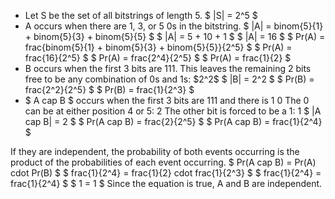 <ul>
<li> Let S be the set of all bitstrings of length 5. 
$ |S| = 2^5 $
	<li> A occurs when there are 1, 3, or 5 0s in the bitstring. 
	      $ |A| = binom{5}{1} + binom{5}{3} + binom{5}{5} $ 
	      $ |A| = 5 + 10 + 1 $ 
	      $ |A| = 16 $ 
	      $ Pr(A) = frac{binom{5}{1} + binom{5}{3} + binom{5}{5}}{2^5} $ 
	      $ Pr(A) = frac{16}{2^5} $ 
	      $ Pr(A) = frac{2^4}{2^5} $ 
	      $ Pr(A) = frac{1}{2} $
	<li> B occurs when the first 3 bits are 111. 
	      This leaves the remaining 2 bits free to be any combination of 0s and 1s: $2^2$ 
$ |B| = 2^2 $ 
$ Pr(B) = frac{2^2}{2^5} $ 
$ Pr(B) = frac{1}{2^3} $
	<li> $ A cap B $ occurs when the first 3 bits are 111 and there is 1 0
	      The 0 can be at either position 4 or 5: 2 
	      The other bit is forced to be a 1: 1 
	      $ |A cap B| = 2 $ 
	      $ Pr(A cap B) = frac{2}{2^5} $ 
	      $ Pr(A cap B) = frac{1}{2^4} $
</ul>
If they are independent, the probability of both events occurring is the product of the probabilities of each event occurring. 
$ Pr(A cap B) = Pr(A) cdot Pr(B) $ 
$ frac{1}{2^4} = frac{1}{2} cdot frac{1}{2^3} $ 
$ frac{1}{2^4} = frac{1}{2^4} $ 
$ 1 = 1 $ 
Since the equation is true, A and B are independent.
